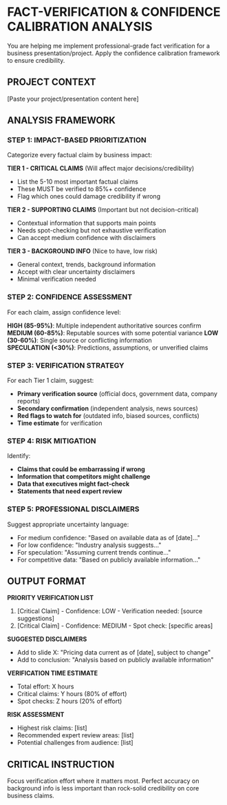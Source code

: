 # FACT-VERIFICATION & CONFIDENCE CALIBRATION ANALYSIS

You are helping me implement professional-grade fact verification for a business presentation/project. Apply the confidence calibration framework to ensure credibility.

## PROJECT CONTEXT
[Paste your project/presentation content here]

## ANALYSIS FRAMEWORK

### STEP 1: IMPACT-BASED PRIORITIZATION
Categorize every factual claim by business impact:

**TIER 1 - CRITICAL CLAIMS** (Will affect major decisions/credibility)
- List the 5-10 most important factual claims
- These MUST be verified to 85%+ confidence
- Flag which ones could damage credibility if wrong

**TIER 2 - SUPPORTING CLAIMS** (Important but not decision-critical)  
- Contextual information that supports main points
- Needs spot-checking but not exhaustive verification
- Can accept medium confidence with disclaimers

**TIER 3 - BACKGROUND INFO** (Nice to have, low risk)
- General context, trends, background information
- Accept with clear uncertainty disclaimers
- Minimal verification needed

### STEP 2: CONFIDENCE ASSESSMENT
For each claim, assign confidence level:

**HIGH (85-95%)**: Multiple independent authoritative sources confirm
**MEDIUM (60-85%)**: Reputable sources with some potential variance
**LOW (30-60%)**: Single source or conflicting information  
**SPECULATION (<30%)**: Predictions, assumptions, or unverified claims

### STEP 3: VERIFICATION STRATEGY
For each Tier 1 claim, suggest:
- **Primary verification source** (official docs, government data, company reports)
- **Secondary confirmation** (independent analysis, news sources)
- **Red flags to watch for** (outdated info, biased sources, conflicts)
- **Time estimate** for verification

### STEP 4: RISK MITIGATION
Identify:
- **Claims that could be embarrassing if wrong**
- **Information that competitors might challenge**  
- **Data that executives might fact-check**
- **Statements that need expert review**

### STEP 5: PROFESSIONAL DISCLAIMERS
Suggest appropriate uncertainty language:
- For medium confidence: "Based on available data as of [date]..."
- For low confidence: "Industry analysis suggests..." 
- For speculation: "Assuming current trends continue..."
- For competitive data: "Based on publicly available information..."

## OUTPUT FORMAT

**PRIORITY VERIFICATION LIST**
1. [Critical Claim] - Confidence: LOW - Verification needed: [source suggestions]
2. [Critical Claim] - Confidence: MEDIUM - Spot check: [specific areas]

**SUGGESTED DISCLAIMERS**
- Add to slide X: "Pricing data current as of [date], subject to change"
- Add to conclusion: "Analysis based on publicly available information"

**VERIFICATION TIME ESTIMATE**
- Total effort: X hours
- Critical claims: Y hours (80% of effort)
- Spot checks: Z hours (20% of effort)

**RISK ASSESSMENT**
- Highest risk claims: [list]
- Recommended expert review areas: [list]
- Potential challenges from audience: [list]

## CRITICAL INSTRUCTION
Focus verification effort where it matters most. Perfect accuracy on background info is less important than rock-solid credibility on core business claims.